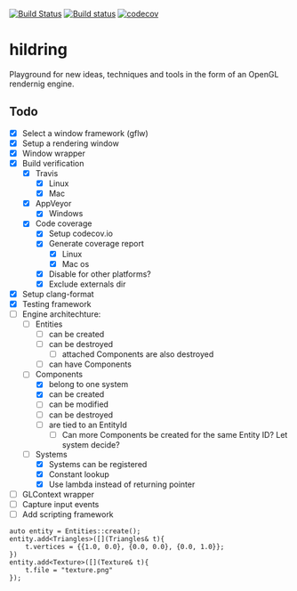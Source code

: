 [![Build Status](https://travis-ci.org/henningerlandsen/hildring.svg?branch=master)](https://travis-ci.org/henningerlandsen/hildring)
[![Build status](https://ci.appveyor.com/api/projects/status/g942gs2ugbw5yan6/branch/master?svg=true)](https://ci.appveyor.com/project/henningerlandsen/hildring/branch/master)
[![codecov](https://codecov.io/gh/henningerlandsen/hildring/branch/master/graph/badge.svg)](https://codecov.io/gh/henningerlandsen/hildring)


# hildring
Playground for new ideas, techniques and tools in the form of an OpenGL rendernig engine.

## Todo
- [x] Select a window framework (gflw)
- [x] Setup a rendering window
- [x] Window wrapper
- [x] Build verification
    - [x] Travis
        - [x] Linux
        - [x] Mac
    - [x] AppVeyor
        - [x] Windows
    - [x] Code coverage
        - [x] Setup codecov.io
        - [x] Generate coverage report
            - [x] Linux
            - [x] Mac os
        - [x] Disable for other platforms?
        - [x] Exclude externals dir
- [x] Setup clang-format
- [x] Testing framework
- [ ] Engine architechture:
    - [ ] Entities
        - [ ] can be created
        - [ ] can be destroyed
            - [ ] attached Components are also destroyed
        - [ ] can have Components
    - [ ] Components
        - [x] belong to one system
        - [x] can be created 
        - [ ] can be modified
        - [ ] can be destroyed
        - [ ] are tied to an EntityId
            - [ ] Can more Components be created for the same Entity ID? Let system decide?
    - [ ] Systems
        - [x] Systems can be registered
        - [x] Constant lookup
        - [x] Use lambda instead of returning pointer

- [ ] GLContext wrapper
- [ ] Capture input events
- [ ] Add scripting framework

```
auto entity = Entities::create();
entity.add<Triangles>([](Triangles& t){
    t.vertices = {{1.0, 0.0}, {0.0, 0.0}, {0.0, 1.0}}; 
})
entity.add<Texture>([](Texture& t){
    t.file = "texture.png"
});
```
